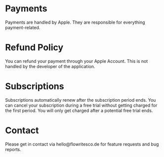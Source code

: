 <h1>Payments</h1>
Payments are handled by Apple. They are responsible for everything payment-related.

<h1>Refund Policy</h1>
You can refund your payment through your Apple Account.
This is not handled by the developer of the application.

<h1>Subscriptions</h1>
Subscriptions automatically renew after the subscription period ends.
You can cancel your subscription during a free trial without getting charged for the first period.
You will only get charged after a potential free trial ends.

<h1>Contact</h1>
Please get in contact via hello@flowritesco.de for feature requests and bug reports.
